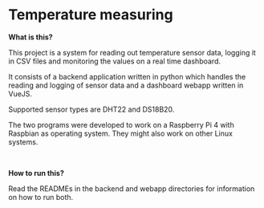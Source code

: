 # Temperature measuring

**What is this?**

This project is a system for reading out temperature sensor data, logging it in CSV files and monitoring the values on a real time dashboard.

It consists of a backend application written in python which handles the reading and logging of sensor data and a dashboard webapp written in VueJS.

Supported sensor types are DHT22 and DS18B20.

The two programs were developed to work on a Raspberry Pi 4 with Raspbian as operating system. They might also work on other Linux systems.

<br>

**How to run this?**

Read the READMEs in the backend and webapp directories for information on how to run both.